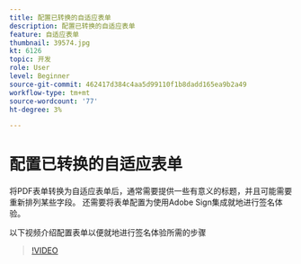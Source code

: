 ```yaml
---
title: 配置已转换的自适应表单
description: 配置已转换的自适应表单
feature: 自适应表单
thumbnail: 39574.jpg
kt: 6126
topic: 开发
role: User
level: Beginner
source-git-commit: 462417d384c4aa5d99110f1b8dadd165ea9b2a49
workflow-type: tm+mt
source-wordcount: '77'
ht-degree: 3%

---
```


# 配置已转换的自适应表单

将PDF表单转换为自适应表单后，通常需要提供一些有意义的标题，并且可能需要重新排列某些字段。 还需要将表单配置为使用Adobe Sign集成就地进行签名体验。

以下视频介绍配置表单以便就地进行签名体验所需的步骤

>[!VIDEO](https://video.tv.adobe.com/v/39574/?quality=9&learn=on)

